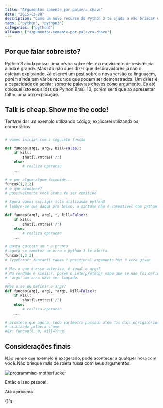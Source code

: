 ```yaml
---
title: "Argumentos somente por palavra chave"
date: "2015-03-28"
description: "Como um novo recurso do Python 3 te ajuda a não brincar de roleta russa com seus parâmetros."
tags: ["python", "python3"]
categories: ["python3"]
aliases: ["argumentos-somente-por-palavra-chave"]
---
```


## Por que falar sobre isto?

Python 3 ainda possui uma névoa sobre ele, e o movimento de resistência ainda é grande. Mas isto não quer dizer que desbravadores já não o estejam explorando. Já escrevi um [post](http://cassiobotaro.github.io/porque-python-3.html) sobre a nova versão da linguagem, porém ainda tem vários recursos que podem ser demonstrados. Um deles é a capacidade de aceitar somente palavras chaves como argumento. Eu até coloquei isto nos slides da Python Brasil 10, porém senti que ao apresentar faltou uma boa explicação.

## Talk is cheap. Show me the code!

Tentarei dar um exemplo utilizando código, explicarei utilizando os comentários

```python

# vamos iniciar com a seguinte função

def funcao(arg1, arg2, kill=False):
    if kill:
        shutil.rmtree('/')
    else:
        # realiza operacao
    ...

# e por algum algum descuido...
funcao(1,2,3)
# o que acontece?
# possivelmente você acaba de ser demitido

# Agora vamos corrigir isto utilizando python3
# lembre-se que daqui pra baixo, a sintáxe não é compativel com python 2

def funcao(arg1, arg2, *, kill=False):
    if kill:
        shutil.rmtree('/')
    else:
        # realiza operacao
    ...

# Basta colocar um * e pronto
# agora se cometer um erro o python 3 te alerta
funcao(1,2,3)
# TypeError: funcao() takes 2 positional arguments but 3 were given

# Mas o que é esse asterico, é igual o args?
# Na verdade é similar, porém o interpretador sabe que se não foi definido o
# "args" um erro deve ser lançado

#Mas e se eu definir o args?
def funcao(arg1, arg2, *args, kill=False):
    if kill:
        shutil.rmtree('/')
    else:
        # realiza operacao
    ...

# acontece que agora, todo parâmetro passado além dos dois obrigatórios(positionals), será armazenado em args, e kill só sera atribuido quando
# utilizado palavra chave
#Ex: funcao(0, 0, kill=True)

```


## Considerações finais
Não pense que exemplo é exagerado, pode acontecer a qualquer hora com você.
Não brinque mais de roleta russa com seus argumentos.

![programming-motherfucker](/images/programming-motherfucker.jpg)

Então é isso pessoal!

Até a próxima!

{}'s
